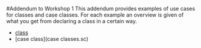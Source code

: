 #Addendum to Workshop 1
This addendum provides examples of use cases for classes and case classes. For each example an overview is given of what you get from declaring a class in a certain way.

* [class](classes.sc)
* [case class](case classes.sc)
